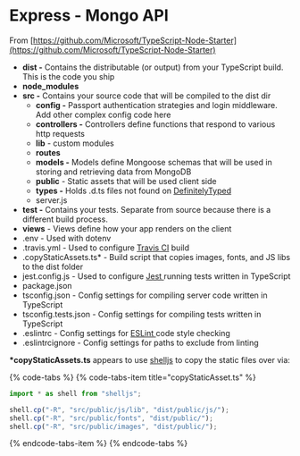 # Express - Mongo API



From [https://github.com/Microsoft/TypeScript-Node-Starter](https://github.com/Microsoft/TypeScript-Node-Starter)

* **dist -** Contains the distributable \(or output\) from your TypeScript build. This is the code you ship
* **node\_modules**
* **src -** Contains your source code that will be compiled to the dist dir
  * **config -** Passport authentication strategies and login middleware. Add other complex config code here
  * **controllers -** Controllers define functions that respond to various http requests
  * **lib** - custom modules
  * **routes**
  * **models -** Models define Mongoose schemas that will be used in storing and retrieving data from MongoDB
  * **public** - Static assets that will be used client side
  * **types -** Holds .d.ts files not found on [DefinitelyTyped](https://github.com/DefinitelyTyped/DefinitelyTyped)
  * server.js
* **test -** Contains your tests. Separate from source because there is a different build process.
* **views** - Views define how your app renders on the client
* .env - Used with dotenv
* .travis.yml - Used to configure [Travis CI](https://travis-ci.org/) build
* .copyStaticAssets.ts\* - Build script that copies images, fonts, and JS libs to the dist folder 
* jest.config.js - Used to configure [Jest ](https://jestjs.io/)running tests written in TypeScript
* package.json
* tsconfig.json - Config settings for compiling server code written in TypeScript
* tsconfig.tests.json - Config settings for compiling tests written in TypeScript
* .eslintrc - Config settings for [ESLint ](https://eslint.org/docs/user-guide/command-line-interface)code style checking
* .eslintrcignore - Config settings for paths to exclude from linting

**\*copyStaticAssets.ts** appears to use [shelljs](https://github.com/shelljs/shelljs) to copy the static files over via:

{% code-tabs %}
{% code-tabs-item title="copyStaticAsset.ts" %}
```typescript
import * as shell from "shelljs";

shell.cp("-R", "src/public/js/lib", "dist/public/js/");
shell.cp("-R", "src/public/fonts", "dist/public/");
shell.cp("-R", "src/public/images", "dist/public/");
```
{% endcode-tabs-item %}
{% endcode-tabs %}

